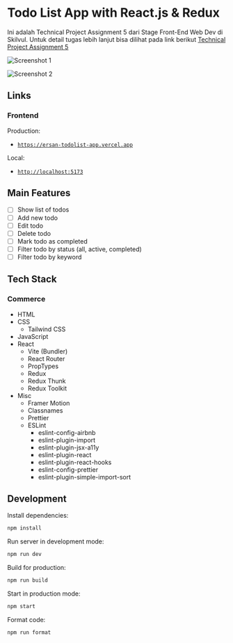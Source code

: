 # Todo List App with React.js & Redux

Ini adalah Technical Project Assignment 5 dari Stage Front-End Web Dev di
Skilvul. Untuk detail tugas lebih lanjut bisa dilihat pada link berikut [Technical Project Assignment 5](https://github.com/impactbyte/full-stack-web-assignments/tree/master/TPA-005-frontend)

![Screenshot 1]()

![Screenshot 2]()

## Links

### Frontend

Production:

- [`https://ersan-todolist-app.vercel.app`](https://ersan-todolist-app.vercel.app)

Local:

- [`http://localhost:5173`](http://localhost:5173)

## Main Features

- [ ] Show list of todos
- [ ] Add new todo
- [ ] Edit todo
- [ ] Delete todo
- [ ] Mark todo as completed
- [ ] Filter todo by status (all, active, completed)
- [ ] Filter todo by keyword

## Tech Stack

### Commerce

- HTML
- CSS
  - Tailwind CSS
- JavaScript
- React
  - Vite (Bundler)
  - React Router
  - PropTypes
  - Redux
  - Redux Thunk
  - Redux Toolkit
- Misc
  - Framer Motion
  - Classnames
  - Prettier
  - ESLint
    - eslint-config-airbnb
    - eslint-plugin-import
    - eslint-plugin-jsx-a11y
    - eslint-plugin-react
    - eslint-plugin-react-hooks
    - eslint-config-prettier
    - eslint-plugin-simple-import-sort

## Development

Install dependencies:

```sh
npm install
```

Run server in development mode:

```sh
npm run dev
```

Build for production:

```sh
npm run build
```

Start in production mode:

```sh
npm start
```

Format code:

```sh
npm run format
```
